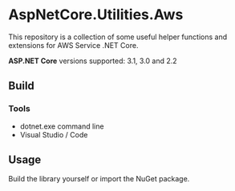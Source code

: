 # AspNetCore.Utilities.Aws

This repository is a collection of some useful helper functions and extensions for AWS Service .NET Core.

**ASP.NET Core** versions supported: 3.1, 3.0 and 2.2

## Build

### Tools

- dotnet.exe command line
- Visual Studio / Code

## Usage

Build the library yourself or import the NuGet package.
